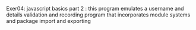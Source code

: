 Exer04: javascript basics part 2 : this program emulates a username and details validation and recording program that incorporates module systems and package import and exporting
